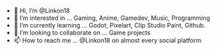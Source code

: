 - 👋 Hi, I’m @Linkon18
- 👀 I’m interested in ... Gaming, Anime, Gamedev, Music, Programming
- 🌱 I’m currently learning ... Godot, Pixelart, Clip Studio Paint, Github.
- 💞️ I’m looking to collaborate on ... Game projects
- 📫 How to reach me ... @Linkon18 on almost every social platform

<!---
Linkon18/Linkon18 is a ✨ special ✨ repository because its `README.md` (this file) appears on your GitHub profile.
You can click the Preview link to take a look at your changes.
--->
